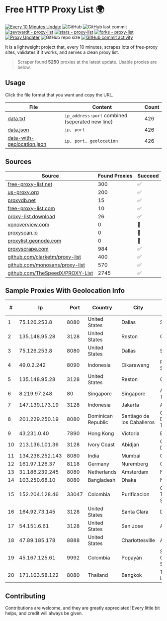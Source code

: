 
# Free HTTP Proxy List 🌍

[![Every 10 Minutes Update](https://github.com/mertguvencli/http-proxy-list/actions/workflows/main.yml/badge.svg?branch=main)](https://github.com/mertguvencli/http-proxy-list/actions/workflows/main.yml)
![GitHub](https://img.shields.io/github/license/mertguvencli/http-proxy-list)
![GitHub last commit](https://img.shields.io/github/last-commit/mertguvencli/http-proxy-list)
[![zevtyardt - proxy-list](https://img.shields.io/static/v1?label=zevtyardt&message=proxy-list&color=blue&logo=github)](https://github.com/zevtyardt/proxy-list "Go to GitHub repo")
[![stars - proxy-list](https://img.shields.io/github/stars/zevtyardt/proxy-list?style=social)](https://github.com/zevtyardt/proxy-list)
[![forks - proxy-list](https://img.shields.io/github/forks/zevtyardt/proxy-list?style=social)](https://github.com/zevtyardt/proxy-list)
[![Proxy Updater](https://github.com/zevtyardt/proxy-list/workflows/Proxy%20Updater/badge.svg)](https://github.com/zevtyardt/proxy-list/actions?query=workflow:"Proxy+Updater")
![GitHub repo size](https://img.shields.io/github/repo-size/zevtyardt/proxy-list)
[![GitHub commit activity](https://img.shields.io/github/commit-activity/m/zevtyardt/proxy-list?logo=commits)](https://github.com/zevtyardt/proxy-list/commits/main)

It is a lightweight project that, every 10 minutes, scrapes lots of free-proxy sites, validates if it works, and serves a clean proxy list.

> Scraper found **5250** proxies at the latest update. Usable proxies are below.

## Usage

Click the file format that you want and copy the URL.

|File|Content|Count|
|----|-------|-----|
|[data.txt](https://raw.githubusercontent.com/mertguvencli/http-proxy-list/main/proxy-list/data.txt)|`ip_address:port` combined (seperated new line)|426|
|[data.json](https://raw.githubusercontent.com/mertguvencli/http-proxy-list/main/proxy-list/data.json)|`ip, port`|426|
|[data-with-geolocation.json](https://raw.githubusercontent.com/mertguvencli/http-proxy-list/main/proxy-list/data-with-geolocation.json)|`ip, port, geolocation`|426|

## Sources

|Source|Found Proxies|Succeed|
|------|-------------|-------|
|[free-proxy-list.net](https://free-proxy-list.net)|300|✅|
|[us-proxy.org](https://www.us-proxy.org)|200|✅|
|[proxydb.net](http://proxydb.net)|15|✅|
|[free-proxy-list.com](https://free-proxy-list.com/?page=&port=&type%5B%5D=http&type%5B%5D=https&up_time=0&search=Search)|10|✅|
|[proxy-list.download](https://www.proxy-list.download/HTTP)|26|✅|
|[vpnoverview.com](https://vpnoverview.com/privacy/anonymous-browsing/free-proxy-servers)|0|🚫|
|[proxyscan.io](https://www.proxyscan.io)|0|🚫|
|[proxylist.geonode.com](https://proxylist.geonode.com/api/proxy-list?limit=300&page=1&sort_by=lastChecked&sort_type=desc&protocols=http,https)|0|🚫|
|[proxyscrape.com](https://api.proxyscrape.com/v2/?request=displayproxies&protocol=http&timeout=10000&country=all&ssl=all&anonymity=all)|984|✅|
|[github.com/clarketm/proxy-list](https://raw.githubusercontent.com/clarketm/proxy-list/master/proxy-list-raw.txt)|400|✅|
|[github.com/monosans/proxy-list](https://raw.githubusercontent.com/monosans/proxy-list/main/proxies/http.txt)|570|✅|
|[github.com/TheSpeedX/PROXY-List](https://raw.githubusercontent.com/TheSpeedX/PROXY-List/master/http.txt)|2745|✅|


## Sample Proxies With Geolocation Info

|#|Ip|Port|Country|City|Internet Service Provider|
|-|--|----|-------|----|-------------------------|
|1|75.126.253.8|8080|United States|Dallas|SoftLayer|
|2|135.148.95.28|3128|United States|Reston|OVH SAS|
|3|75.126.253.8|8080|United States|Dallas|SoftLayer|
|4|49.0.2.242|8090|Indonesia|Cikarawang|PT Usaha Adi Sanggoro|
|5|135.148.95.28|3128|United States|Reston|OVH SAS|
|6|8.219.97.248|80|Singapore|Singapore|Alibaba (US) Technology Co., Ltd.|
|7|147.139.173.19|3128|Indonesia|Jakarta|Alibaba.com LLC|
|8|201.229.250.19|8080|Dominican Republic|Santiago de los Caballeros|Compañía Dominicana de Teléfonos S. A.|
|9|43.231.0.40|7890|Hong Kong|Victoria|BUILDCLOUD|
|10|213.136.101.36|3128|Ivory Coast|Abidjan|ORANGE COTE D'IVOIRE|
|11|134.238.252.143|8080|India|Mumbai|Google LLC|
|12|161.97.126.37|8118|Germany|Nuremberg|Contabo GmbH|
|13|31.186.239.245|8080|Netherlands|Amsterdam|NetSkope Inc|
|14|103.250.68.10|8080|Bangladesh|Dhaka|Next Online Limited|
|15|152.204.128.46|33047|Colombia|Purificacion|Colombia Telecomunicaciones S.a. ESP|
|16|164.92.73.145|3128|United States|Santa Clara|DigitalOcean, LLC|
|17|54.151.6.61|3128|United States|San Jose|Amazon.com, Inc.|
|18|47.89.185.178|8888|United States|Charlottesville|Alibaba.com LLC|
|19|45.167.125.61|9992|Colombia|Popayán|Sepcom Comunicaciones SAS|
|20|171.103.58.122|8080|Thailand|Bangkok|True Internet Co., Ltd.|



## Contributing

Contributions are welcome, and they are greatly appreciated! Every
little bit helps, and credit will always be given.

